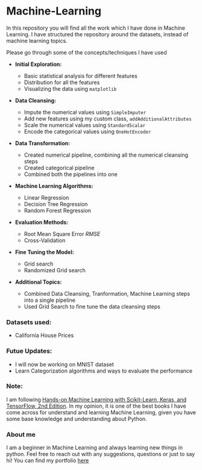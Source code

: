 # Machine-Learning
 
In this repository you will find all the work which I have done in Machine Learning.
I have structured the repository around the datasets, instead of machine learning topics. 

Please go through some of the concepts/techniques I have used

- __Initial Exploration:__
    - Basic statistical analysis for different features
    - Distribution for all the features
    - Visualizing the data using `matplotlib`

- __Data Cleansing:__
    - Impute the numerical values using `SimpleImputer`
    - Add new features using my custom class, `addAdditionalAttributes`
    - Scale the numerical values using `StandardScalar`
    - Encode the categorical values using `OneHotEncoder`

- __Data Transformation:__
    - Created numerical pipeline, combining all the numerical cleansing steps
    - Created categorical pipeline
    - Combined both the pipelines into one

- __Machine Learning Algorithms:__
    - Linear Regression
    - Decision Tree Regression
    - Random Forest Regression

- __Evaluation Methods:__
    - Root Mean Square Error _RMSE_
    - Cross-Validation

- __Fine Tuning the Model:__
    - Grid search
    - Randomized Grid search

- __Additional Topics:__
    - Combined Data Cleansing, Tranformation, Machine Learning steps into a single pipeline
    - Used Grid Search to fine tune the data cleansing steps

### Datasets used:
- California House Prices

### Futue Updates:
- I will now be working on MNIST dataset
- Learn Categorization algorithms and ways to evaluate the performance

### Note:
I am following [Hands-on Machine Learning with Scikit-Learn, Keras, and TensorFlow, 2nd Edition](https://www.oreilly.com/library/view/hands-on-machine-learning/9781492032632/). In my opinion, it is one of the best books I have come across for understand and learning Machine Learning, given you have some base knowledge and understanding about Python.

### About me
I am a beginner in Machine Learning and always learning new things in python. Feel free to reach out with any suggestions, questions or just to say hi!
You can find my portfolio [here](https://preetparmar.github.io/)